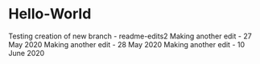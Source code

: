 # Hello-World
Testing creation of new branch - readme-edits2
Making another edit - 27 May 2020
Making another edit - 28 May 2020
Making another edit - 10 June 2020